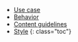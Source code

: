 - [Use case](#use)
- [Behavior](#behavior)
- [Content guidelines](#content-guidelines)
- [Style](#style)
 {: class="toc"}

